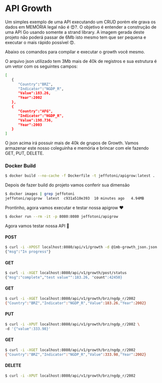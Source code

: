 # API Growth

Um simples exemplo de uma API executando um CRUD porém ele grava os dados em MEMÓRIA 
legal não é 😍?. O objetivo é entender a construção de uma API Go usando somente a strand library. 
A imagem gerada deste projeto não poderá passar de 6Mb isto mesmo tem que 
ser pequena e executar o mais rápido possível 😍.

Abaixo os comandos para compilar e executar o growth você mesmo.

O arquivo json utilizado tem 3Mb mais de 40k de registros e sua estrutura é um vetor com os seguintes campos:
```bash
[
   {
      "Country":"BRZ",
      "Indicator":"NGDP_R",
      "Value":183.26,
      "Year":2002
   },
   {
      "Country":"AFG",
      "Indicator":"NGDP_R",
      "Value":198.736,
      "Year":2003
   }
]
```
O json acima irá possuir mais de 40k de grupos de Growth.
Vamos armazenar este nosso coleguinha e memória e brincar com ele fazendo GET, PUT, DELETE.

### Docker Build

```bash
$ docker build --no-cache -f Dockerfile -t jeffotoni/apigrow:latest .
```
Depois de fazer build do projeto vamos conferir sua dimensão

```bash
$ docker images | grep jeffotoni
jeffotoni/apigrow  latest  c931a510e393  10 minutes ago   4.94MB
```
Prontinho, agora vamos executar e testar nossa apigrow ❤️

```bash
$ docker run --rm -it -p 8080:8080 jeffotoni/apigrow
```
Agora vamos testar nossa API 🦾

#### POST
```bash
$ curl -i -XPOST localhost:8080/api/v1/growth -d @1mb-growth_json.json
{"msg":"In progress"}
```
#### GET
```bash
$ curl -i -XGET localhost:8080/api/v1/growth/post/status
{"msg":"complete","test value"":183.26, "count":42450}
```
#### GET
```bash
$ curl -i -XGET localhost:8080/api/v1/growth/brz/ngdp_r/2002
{"Country":"BRZ","Indicator":"NGDP_R","Value":183.26,"Year":2002}
```
#### PUT
```bash
$ curl -i -XPUT localhost:8080/api/v1/growth/brz/ngdp_r/2002 \
-d '{"value":333.98}'
```
#### GET
```bash
$ curl -i -XGET localhost:8080/api/v1/growth/brz/ngdp_r/2002
{"Country":"BRZ","Indicator":"NGDP_R","Value":333.98,"Year":2002}
```
#### DELETE
```bash
$ curl -i -XPUT localhost:8080/api/v1/growth/brz/ngdp_r/2002 
```

